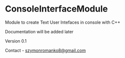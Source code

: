 # ConsoleInterfaceModule
Module to create Text User Intefaces in console with C++

Documentation will be added later

Version 0.1

Contact - szymonromanko8@gmail.com
